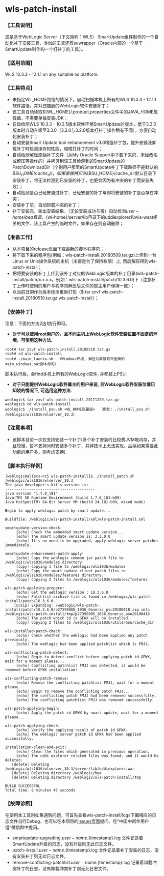 # wls-patch-install
### 【工具说明】  
这是基于WebLogic Server（下文简称：WLS） SmartUpdate组件制作的一个自动化补丁安装工具，类似的工具还有suwrapper（Oracle内部的一个基于SmartUpdate制作的一个打补丁的工具）。

### 【适用范围】  
WLS 10.3.3 - 12.1.1 on any suitable os platform.

### 【工具特点】
+ 未指定WL_HOME路径的情况下，自动扫描本机上所有的WLS 10.3.3 - 12.1.1软件路径，并对扫描到的WebLogic软件安装补丁；
+ 该工具自动读取${WL_HOME}/.product.properties文件中的JAVA_HOME属性值，不需要单独安装JDK；
+ 自动检测WLS 10.3.3 - 10.3.5版本软件环境SmartUpdate的版本，低于3.3.0版本时自动升级至3.3.0（3.3.0与3.2.0版本打补丁操作稍有不同），方便自动化安装补丁；
+ 自动安装Smart Update tool enhancement v3.0增强补丁包，提升安装及卸载补丁时检测操作的性能，缩短打补丁的时间；
+ 自动检测解压原始补丁文件（从My Oracle Support中下载下来的、未经改名或解压等操作的）并拷贝到该工具检测到的SmartUpdate的PatchDownloadDir（个别用户那里的SmartUpdate补丁下载路径不是默认的${BSU_HOME}/cache_dir，如果直接拷贝到${BSU_HOME}/cache_dir默认目录下安装补丁，将无法检测到已安装的补丁，也更会因为有冲突的补丁而安装失败）；
+ 自动检测是否已经安装过补丁、已经安装的补丁与即将安装的补丁是否存在冲突；
+ 安装补丁前，自动卸载冲突的补丁；
+ 补丁安装完，输出安装结果，（无论安装成功与否）自动检测${user-home}/bea目录、${wl-home}/server/lib目录下的uddiexplorer和wls-wsat相关的文件、该工具产生的临时文件，如果存在则自动删除；

### 【准备工作】 
+ 从本项目的[release页面](https://github.com/tdy218/wls-patch-install/releases)下载最新的脚本程序包；
+ 将下载下来的程序包(例如：wls-patch-install.20180509.tar.gz)上传到一台Linux or Unix操作系统的主机（主要是为了保持权限）上, 然后解压得到wls-patch-install；
+ 把将要安装的补丁上传到该补丁对应的WebLogic版本的补丁目录(wls-patch-install/patch/x.x.x.x，例如：wls-patch-install/patch/10.3.6.0)下（注意补丁上传时使用的用户与程序包解压后文件的属主用户保持一致）；
+ 以当前日期作为版本标示重新打包（$ tar zcvf wls-patch-install.20180510.tar.gz wls-patch-install）；

### 【安装补丁】  
注意：下面的方法2选1执行即可。
+ <b>对于可以使用root用户的，且不同主机上WebLogic软件安装位置不固定的环境，可使用这种方法.</b>  
```
root# tar zxvf wls-patch-install.20180510.tar.gz
root# cd wls-patch-install
root# ./main_launix.sh  （Windows环境, 解压后直接双击里面的main_windows.bat脚本即可）      
```
脚本执行后，会find本机上所有的WebLogic软件, 并都装上PSU.

+ <b>对于只能提供WebLogic软件属主的用户来说, 且WebLogic软件安装位置已知晓的情况下, 可选用这种方法.</b>  
```
weblogic$ tar zxvf wls-patch-install.20171229.tar.gz
weblogic$ cd wls-patch-install
weblogic$ ./install_psu.sh <WL_HOME变量值>  （例如: ./install_psu.sh  /weblogic/wls1036/wlserver_10.3）  
```

### 【注意事项】  
+ 该脚本目前一次仅支持安装一个补丁(多个补丁安装时比较费JVM堆内存，并且较慢，暂不支持同时安装多个补丁，并非技术上无法实现，后续如果需要此功能的用户多，则考虑支持).

### 【脚本执行样例】
```
[weblogic@aliecs-nc5 wls-patch-install]$ ./install_patch.sh /weblogic/wls1036/wlserver_10.3
The java developer's kit's version is:
-----------------------------------------
java version "1.7.0_181"
Java(TM) SE Runtime Environment (build 1.7.0_181-b09)
Java HotSpot(TM) 64-Bit Server VM (build 24.181-b09, mixed mode)

Begin to apply weblogic patch by smart update...

Buildfile: /weblogic/wls-patch-install/xml/wls-patch-install.xml

smartupdate-version-check:
     [echo] Check the embedded smart update version...
     [echo] The smart update version is: 3.3.0.0
     [echo] It's no need to be upgraded, apply weblogic server patches immediately.

smartupdate-enhancement-patch-apply:
     [echo] Copy the weblogic common jar patch file to /weblogic/wls1036/modules directory.
     [copy] Copying 1 file to /weblogic/wls1036/modules
     [echo] Copy the smart update client patch files to /weblogic/wls1036/modules/features directory.
     [copy] Copying 2 files to /weblogic/wls1036/modules/features

wls-patch-applying-prepare:
     [echo] Get the weblogic version : 10.3.6.0
     [echo] Patchlist archive file is found in /weblogic/wls-patch-install/patch/10.3.6.0.
    [unzip] Expanding: /weblogic/wls-patch-install/patch/10.3.6.0/p27395085_1036_Generic_psu20180418.zip into /weblogic/wls-patch-install/tmp/p27395085_1036_Generic_psu20180418
     [echo] The patch which id is GFWX will be installed.
     [copy] Copying 2 files to /weblogic/wls1036/utils/bsu/cache_dir

wls-installed-patch-check:
     [echo] Check whether the weblogic had been applied any patch previously.
     [echo] The weblogic had been applied patchlist which is FMJJ.

wls-conflicting-patch-detect:
     [echo] Begin to detect conflict before applying patch id GFWX, Wait for a moment please...
     [echo] Conflicting patchlist FMJJ was detected, it would be removed before GFWX installation!

wls-conflicting-patch-remove:
     [echo] Remove the conflicting patchlist FMJJ, wait for a moment please...
     [echo] Begin to remove the conflicting patch FMJJ...
     [echo] The conflicting patch FMJJ had been removed successfully.
     [echo] The conflicting patchlist FMJJ was removed successfully.

wls-patch-applying-begin:
     [echo] Apply the patch id GFWX by smart update, wait for a moment please...

wls-patch-applying-check:
     [echo] Verify the applying result of patch id GFWX.
     [echo] The weblogic server patch id GFWX had been applied successfully.

installation-clean-and-exit:
     [echo] Clean the files which generated in previous operation.
     [echo] The uddi explorer related files was found, and it would be deleted.
   [delete] Deleting /weblogic/wls1036/wlserver_10.3/server/lib/uddiexplorer.war
   [delete] Deleting directory /weblogic/bea
   [delete] Deleting directory /weblogic/wls-patch-install/tmp

BUILD SUCCESSFUL
Total time: 8 minutes 47 seconds
```

### 【故障诊断】  
在使用本工具时如果遇到问题，可首先查看wls-patch-install/logs下面相应的日志文件自行Debug，也可以在本项目的[Issues页面](https://github.com/tdy218/wls-patch-install/issues)提问、在“中国中间件用户组”微信群中提问。
+ smartupdate-upgrading.${user-name}.${timestamp}.log 文件记录着SmartUpdate升级的日志，没有升级则无此日志文件。
+ patch-install.${user-name}.${timestamp}.log 文件记录着补丁安装的日志，没有安装补丁则无此日志文件。
+ remove-conflicting-patchlist.${user-name}.${timestamp}.log 记录着卸载冲突补丁的日志，没有卸载冲突补丁则无此日志文件。
